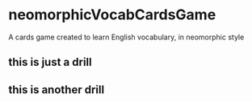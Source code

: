 # neomorphicVocabCardsGame
A cards game created to learn English vocabulary, in neomorphic style

## this is just a drill
## this is another drill
